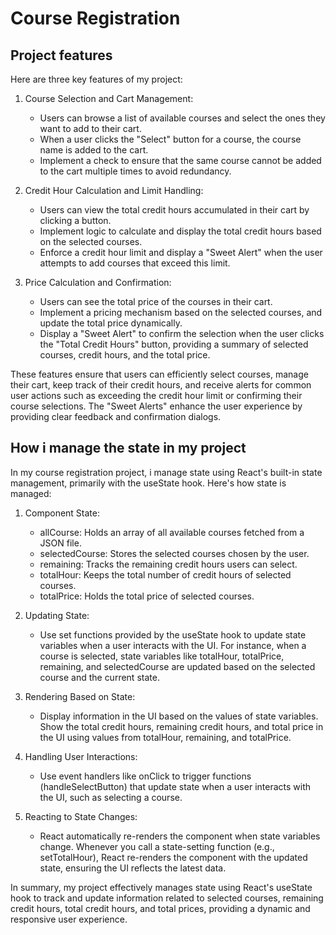 # Course Registration

## Project features

Here are three key features of my project:

1. Course Selection and Cart Management:

    * Users can browse a list of available courses and select the ones they want to add to their cart.
    * When a user clicks the "Select" button for a course, the course name is added to the cart.
    * Implement a check to ensure that the same course cannot be added to the cart multiple times to avoid redundancy.

2. Credit Hour Calculation and Limit Handling:

    * Users can view the total credit hours accumulated in their cart by clicking a button.
    * Implement logic to calculate and display the total credit hours based on the selected courses.
    * Enforce a credit hour limit and display a "Sweet Alert" when the user attempts to add courses that exceed this limit.

3. Price Calculation and Confirmation:

    * Users can see the total price of the courses in their cart.
    * Implement a pricing mechanism based on the selected courses, and update the total price dynamically.
    * Display a "Sweet Alert" to confirm the selection when the user clicks the "Total Credit Hours" button, providing a summary of selected courses, credit hours, and the total price.

These features ensure that users can efficiently select courses, manage their cart, keep track of their credit hours, and receive alerts for common user actions such as exceeding the credit hour limit or confirming their course selections. The "Sweet Alerts" enhance the user experience by providing clear feedback and confirmation dialogs.


## How i manage the state in my project

In my course registration project, i manage state using React's built-in state management, primarily with the useState hook. Here's how state is managed:

1. Component State:
    * allCourse: Holds an array of all available courses fetched from a JSON file.
    * selectedCourse: Stores the selected courses chosen by the user.
    * remaining: Tracks the remaining credit hours users can select.
    * totalHour: Keeps the total number of credit hours of selected courses.
    * totalPrice: Holds the total price of selected courses.

2. Updating State:
    * Use set functions provided by the useState hook to update state variables when a user interacts with the UI. For instance, when a course is selected, state variables like totalHour, totalPrice, remaining, and selectedCourse are updated based on the selected course and the current state.

3. Rendering Based on State:
    * Display information in the UI based on the values of state variables. Show the total credit hours, remaining credit hours, and total price in the UI using values from totalHour, remaining, and totalPrice.

4. Handling User Interactions:
    * Use event handlers like onClick to trigger functions (handleSelectButton) that update state when a user interacts with the UI, such as selecting a course.

5. Reacting to State Changes:
    * React automatically re-renders the component when state variables change. Whenever you call a state-setting function (e.g., setTotalHour), React re-renders the component with the updated state, ensuring the UI reflects the latest data.


In summary, my project effectively manages state using React's useState hook to track and update information related to selected courses, remaining credit hours, total credit hours, and total prices, providing a dynamic and responsive user experience.